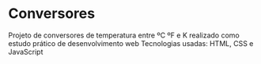 # Conversores
Projeto de conversores de temperatura entre ºC ºF e K realizado como estudo prático de desenvolvimento web
Tecnologias usadas: HTML, CSS e JavaScript
